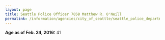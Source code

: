 ```yaml
---
layout: page
title: Seattle Police Officer 7058 Matthew R. O'Neill
permalink: /information/agencies/city_of_seattle/seattle_police_department/copbook/7058/
---
```


**Age as of Feb. 24, 2016:** 41
